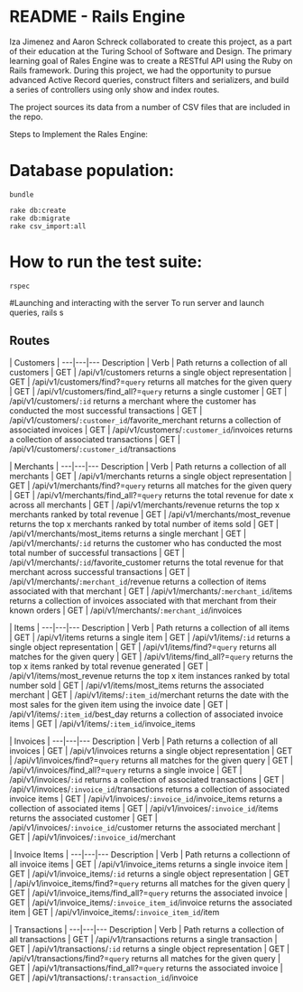 # README - Rails Engine
Iza Jimenez and Aaron Schreck collaborated to create this project, as a part of their education at the Turing School of Software and Design. The primary learning goal of Rales Engine was to create a RESTful API using the Ruby on Rails framework. During this project, we had the opportunity to pursue advanced Active Record queries, construct filters and serializers, and build a series of controllers using only show and index routes.

The project sources its data from a number of CSV files that are included in the repo.


Steps to Implement the Rales Engine:

# Database population:
```
bundle

rake db:create
rake db:migrate
rake csv_import:all
```

# How to run the test suite:
```
rspec
```

#Launching and interacting with the server
To run server and launch queries,
rails s

## Routes


| Customers |
---|---|---
Description | Verb | Path
returns a collection of all customers  | GET |  /api/v1/customers
returns a single object representation   | GET |  /api/v1/customers/find?=`query`
returns all matches for the given query  | GET |  /api/v1/customers/find_all?=`query`
returns a single customer  | GET |  /api/v1/customers/`:id`
returns a merchant where the customer has conducted the most successful transactions   | GET |  /api/v1/customers/`:customer_id`/favorite_merchant
returns a collection of associated invoices  | GET |  /api/v1/customers/`:customer_id`/invoices
returns a collection of associated transactions  | GET |  /api/v1/customers/`:customer_id`/transactions

| Merchants |
---|---|---
Description | Verb | Path
returns a collection of all merchants  | GET |  /api/v1/merchants
returns a single object representation   | GET |  /api/v1/merchants/find?=`query`
returns all matches for the given query  | GET |  /api/v1/merchants/find_all?=`query`
returns the total revenue for date x across all merchants  | GET |  /api/v1/merchants/revenue
returns the top x merchants ranked by total revenue   | GET |  /api/v1/merchants/most_revenue
returns the top x merchants ranked by total number of items sold   | GET |  /api/v1/merchants/most_items
returns a single merchant  | GET |  /api/v1/merchants/`:id`
returns the customer who has conducted the most total number of successful transactions   | GET |  /api/v1/merchants/`:id`/favorite_customer
returns the total revenue for that merchant across successful transactions   | GET |  /api/v1/merchants/`:merchant_id`/revenue
returns a collection of items associated with that merchant   | GET |  /api/v1/merchants/`:merchant_id`/items
returns a collection of invoices associated with that merchant from their known orders   | GET |  /api/v1/merchants/`:merchant_id`/invoices

| Items |
---|---|---
Description | Verb | Path
returns a collection of all items  | GET |  /api/v1/items
returns a single item  | GET |  /api/v1/items/`:id`
returns a single object representation   | GET |  /api/v1/items/find?=`query`
returns all matches for the given query  | GET |  /api/v1/items/find_all?=`query`
returns the top x items ranked by total revenue generated  | GET |  /api/v1/items/most_revenue
returns the top x item instances ranked by total number sold   | GET |  /api/v1/items/most_items
returns the associated merchant  | GET |  /api/v1/items/`:item_id`/merchant
returns the date with the most sales for the given item using the invoice date   | GET |  /api/v1/items/`:item_id`/best_day
returns a collection of associated invoice items   | GET |  /api/v1/items/`:item_id`/invoice_items

| Invoices |
---|---|---
Description | Verb | Path
returns a collection of all invoices   | GET |  /api/v1/invoices
returns a single object representation   | GET |  /api/v1/invoices/find?=`query`
returns all matches for the given query  | GET |  /api/v1/invoices/find_all?=`query`
returns a single invoice   | GET |  /api/v1/invoices/`:id`
returns a collection of associated transactions  | GET |  /api/v1/invoices/`:invoice_id`/transactions
returns a collection of associated invoice items   | GET |  /api/v1/invoices/`:invoice_id`/invoice_items
returns a collection of associated items   | GET |  /api/v1/invoices/`:invoice_id`/items
returns the associated customer  | GET |  /api/v1/invoices/`:invoice_id`/customer
returns the associated merchant  | GET |  /api/v1/invoices/`:invoice_id`/merchant

| Invoice Items |
---|---|---
Description | Verb | Path
returns a collectionn of all invoice items   | GET |  /api/v1/invoice_items
returns a single invoice item  | GET |  /api/v1/invoice_items/`:id`
returns a single object representation   | GET |  /api/v1/invoice_items/find?=`query`
returns all matches for the given query  | GET |  /api/v1/invoice_items/find_all?=`query`
returns the associated invoice   | GET |  /api/v1/invoice_items/`:invoice_item_id`/invoice
returns the associated item  | GET |  /api/v1/invoice_items/`:invoice_item_id`/item

| Transactions |
---|---|---
Description | Verb | Path
returns a collection of all transactions   | GET |  /api/v1/transactions
returns a single transaction   | GET |  /api/v1/transactions/`:id`
returns a single object representation   | GET |  /api/v1/transactions/find?=`query`
returns all matches for the given query  | GET |  /api/v1/transactions/find_all?=`query`
returns the associated invoice   | GET |  /api/v1/transactions/`:transaction_id`/invoice
